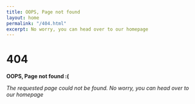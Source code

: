 ```yaml
---
title: OOPS, Page not found
layout: home
permalink: "/404.html"
excerpt: No worry, you can head over to our homepage
---
```

# 404

**OOPS, Page not found :(**

*The requested page could not be found. No worry, you can head over to our homepage*